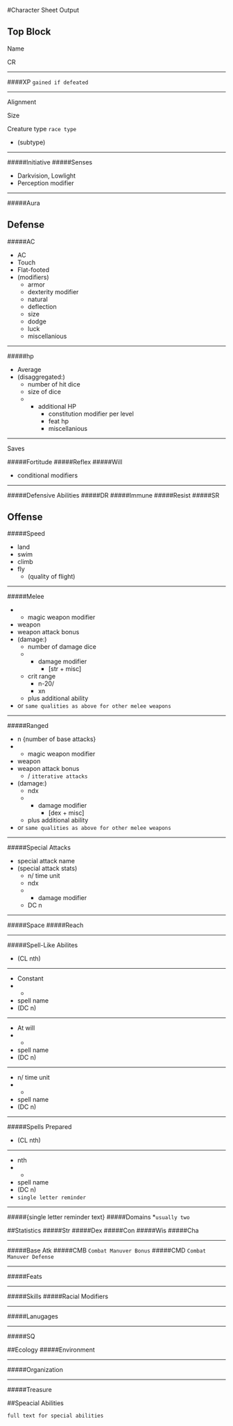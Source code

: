 #Character Sheet Output

## Top Block
	
Name

CR

---
####XP ```gained if defeated```

---

Alignment

Size

Creature type ```race type```

* (subtype)

---

#####Initiative
#####Senses

* Darkvision, Lowlight
* Perception modifier

---

#####Aura

## Defense
#####AC
* AC
* Touch
* Flat-footed
* (modifiers)
	* armor
	* dexterity modifier
	* natural
	* deflection
	* size
	* dodge
	* luck
	* miscellanious

---

#####hp
 * Average
 * (disaggregated:)
 	* number of hit dice
 	* size of dice
 	* + additional HP
 		* constitution modifier per level
 		* feat hp
 		* miscellanious
 
---
 
Saves
 
#####Fortitude
#####Reflex
#####Will
* conditional modifiers

---

#####Defensive Abilities
#####DR
#####Immune
#####Resist
#####SR

## Offense
#####Speed
* land
* swim
* climb
* fly
	* (quality of flight)

---

#####Melee
* + magic weapon modifier
* weapon
* weapon attack bonus
* (damage:)
	* number of damage dice
	* + damage modifier
		* [str + misc]
	* crit range
		* n-20/
		* xn
	* plus additional ability 
* or ```same qualities as above for other melee weapons```

---

#####Ranged
* n {number of base attacks}
* + magic weapon modifier
* weapon
* weapon attack bonus
	* / ```itterative attacks```
* (damage:)
	* ndx
	* + damage modifier
		* [dex + misc]
	* plus additional ability 
* or ```same qualities as above for other melee weapons```

---

#####Special Attacks
* special attack name
* (special attack stats)
	* n/ time unit
	* ndx
	* + damage modifier
	* DC n

---

#####Space
#####Reach

---

#####Spell-Like Abilites
* (CL nth)

---

* Constant
* -
* spell name
* (DC n)

---

* At will
* -
* spell name
* (DC n)

---

* n/ time unit
* -
* spell name
* (DC n)

---

#####Spells Prepared
* (CL nth)

---

* nth
* -
* spell name
* (DC n)
* ```single letter reminder```

---

#####{single letter reminder text}
#####Domains
*```usually two```


##Statistics
#####Str 
#####Dex
#####Con
#####Wis
#####Cha

---

#####Base Atk
#####CMB ```Combat Manuver Bonus```
#####CMD ```Combat Manuver Defense```

---

#####Feats

---

#####Skills
#####Racial Modifiers

---

#####Lanugages

---

#####SQ

##Ecology
#####Environment

---

#####Organization

---

#####Treasure

##Speacial Abilities
```
full text for special abilities
```
